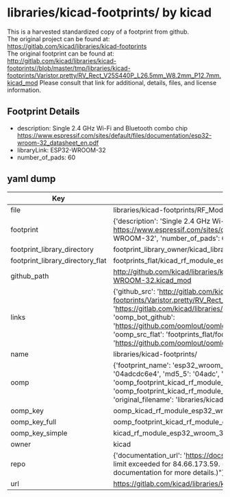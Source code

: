 # libraries/kicad-footprints/ by kicad  
This is a harvested standardized copy of a footprint from github.  
The original project can be found at:  
https://gitlab.com/kicad/libraries/kicad-footprints  
The original footprint can be found at:
http://gitlab.com/kicad/libraries/kicad-footprints//blob/master/tmp/libraries/kicad-footprints/Varistor.pretty/RV_Rect_V25S440P_L26.5mm_W8.2mm_P12.7mm.kicad_mod
Please consult that link for additional, details, files, and license information.  
## Footprint Details
* description: Single 2.4 GHz Wi-Fi and Bluetooth combo chip https://www.espressif.com/sites/default/files/documentation/esp32-wroom-32_datasheet_en.pdf  
* libraryLink: ESP32-WROOM-32  
* number_of_pads: 60  
## yaml dump  
| Key | Value |  
| --- | --- |  
| file | libraries/kicad-footprints/RF_Module.pretty/ESP32-WROOM-32.kicad_mod |  
| footprint | {'description': 'Single 2.4 GHz Wi-Fi and Bluetooth combo chip https://www.espressif.com/sites/default/files/documentation/esp32-wroom-32_datasheet_en.pdf', 'libraryLink': 'ESP32-WROOM-32', 'number_of_pads': 60} |  
| footprint_library_directory | footprint_library_owner/kicad_libraries/kicad-footprints/ |  
| footprint_library_directory_flat | footprints_flat/kicad_rf_module_esp32_wroom_32/working |  
| github_path | http://github.com/kicad/libraries/kicad-footprints//blob/master/tmp/libraries/kicad-footprints/RF_Module.pretty/ESP32-WROOM-32.kicad_mod |  
| links | {'github_src': 'http://gitlab.com/kicad/libraries/kicad-footprints//blob/master/tmp/libraries/kicad-footprints/Varistor.pretty/RV_Rect_V25S440P_L26.5mm_W8.2mm_P12.7mm.kicad_mod', 'github_src_repo': 'https://gitlab.com/kicad/libraries/kicad-footprints', 'oomp_bot': 'footprints/kicad_rf_module_esp32_wroom_32/working', 'oomp_bot_github': 'https://github.com/oomlout/oomlout_oomp_footprint_bot/tree/main/footprints/kicad_rf_module_esp32_wroom_32/working', 'oomp_src_flat': 'footprints_flat/footprints_flat/kicad_rf_module_esp32_wroom_32/working', 'oomp_src_flat_github': 'https://github.com/oomlout/oomlout_oomp_footprint_src/tree/main/footprints_flat/kicad_rf_module_esp32_wroom_32/working'} |  
| name | libraries/kicad-footprints/ |  
| oomp | {'footprint_name': 'esp32_wroom_32', 'library_name': 'rf_module', 'md5': '04adcdc6e4f5285bc450dc83b877e498', 'md5_10': '04adcdc6e4', 'md5_5': '04adc', 'md5_6': '04adcd', 'oomp_key': 'oomp_kicad_rf_module_esp32_wroom_32', 'oomp_key_extra': 'oomp_footprint_kicad_rf_module_esp32_wroom_32', 'oomp_key_full': 'oomp_footprint_kicad_rf_module_esp32_wroom_32_04adcd', 'oomp_key_simple': 'kicad_rf_module_esp32_wroom_32', 'original_filename': 'libraries/kicad-footprints/RF_Module.pretty/ESP32-WROOM-32.kicad_mod', 'owner_name': 'kicad'} |  
| oomp_key | oomp_kicad_rf_module_esp32_wroom_32 |  
| oomp_key_full | oomp_footprint_kicad_rf_module_esp32_wroom_32 |  
| oomp_key_simple | kicad_rf_module_esp32_wroom_32 |  
| owner | kicad |  
| repo | {'documentation_url': 'https://docs.github.com/rest/overview/resources-in-the-rest-api#rate-limiting', 'message': "API rate limit exceeded for 84.66.173.59. (But here's the good news: Authenticated requests get a higher rate limit. Check out the documentation for more details.)"} |  
| url | https://gitlab.com/kicad/libraries/kicad-footprints |  

